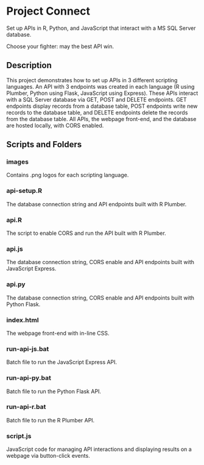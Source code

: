 # Project Connect
Set up APIs in R, Python, and JavaScript that interact with a MS SQL Server database.

Choose your fighter: may the best API win.

## Description
This project demonstrates how to set up APIs in 3 different scripting languages. An API with 3 endpoints was created in each language (R using Plumber, Python using Flask, JavaScript using Express). These APIs interact with a SQL Server database via GET, POST and DELETE endpoints. GET endpoints display records from a database table, POST endpoints write new records to the database table, and DELETE endpoints delete the records from the database table. All APIs, the webpage front-end, and the database are hosted locally, with CORS enabled.

## Scripts and Folders

### images
Contains .png logos for each scripting language.

### api-setup.R
The database connection string and API endpoints built with R Plumber.

### api.R
The script to enable CORS and run the API built with R Plumber.

### api.js
The database connection string, CORS enable and API endpoints built with JavaScript Express.

### api.py
The database connection string, CORS enable and API endpoints built with Python Flask.

### index.html
The webpage front-end with in-line CSS.

### run-api-js.bat
Batch file to run the JavaScript Express API.

### run-api-py.bat
Batch file to run the Python Flask API.

### run-api-r.bat
Batch file to run the R Plumber API.

### script.js
JavaScript code for managing API interactions and displaying results on a webpage via button-click events.
